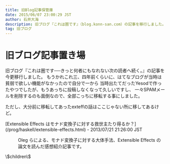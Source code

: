 ```yaml
---
title: 旧Blog記事保管庫
date: 2015/06/07 23:00:29 JST
author: 石井大海
description: 旧ブログ『これは圏です』（blog.konn-san.com）の記事を移行しました。
tag: 旧ブログ
---
```


旧ブログ記事置き場
===============
旧ブログ『これは圏です──きっと何者にもなれない次の読者へ続く。』の記事を今更移行しました。
もうかれこれ三、四年前くらいに、はてなブログが当時は貧弱で欲しい機能がなかったので自分で一から
当時出たてだったYesodで作ったやつでしたが、もうあっちに投稿しなくなって久しいですし、
一々SPAMメールを削除するのも面倒なので、全部こっちに移転する事にしました。

ただし、大分前に移転してあったexteffの話はここじゃない所に移してあるけど。

<dl>
<dt>[Extensible Effects はモナド変換子に対する救世主たり得るか？](/prog/haskell/extensible-effects.html) - 2013/07/21 21:26:00 JST</dt>
<dd><p>Oleg らによる、モナド変換子に対する大体手法、Extensible Effects の論文を読んだ感想紹介記事です。</p></dd>
\$children\$
</dl>
